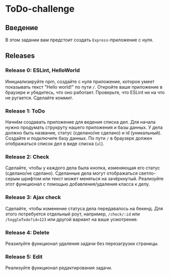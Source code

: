 # ToDo-challenge

## Введение
В этом задании вам предстоит создать `Express`-приложение с нуля.
## Releases
### Release 0: ESLint, HelloWorld
Инициализируйте npm, создайте с нуля приложение, которое умеет показывать текст "Hello world!" по пути `/`.
Откройте ваше приложение в браузере и убедитесь, что оно работает.
Проверьте, что ESLint ни на что не ругается.
Сделайте коммит.

### Release 1: ToDo
Начнём создавать приложение для ведения списка дел.
Для начала нужно продумать струкруту нашего приложения и базы данных.
У дела должно быть название, статус (сделано/не сделано) и id (уникальный). Создайте и подключите базу данных.
По пути `/` в браузере должен отображаться список дел в виде списка (`ul`).

### Release 2: Check
Сделайте, чтобы у каждого дела была кнопка, изменяющая его статус (сделано/не сделано). Сделанные дела могут отображаться светло-серым шрифтом или текст может меняться на зачёркнутый. Реализуйте этот функционал с помощью добавления/удаления класса к делу.

### Release 3: Ajax check
Сделайте, чтобы изменение статуса дела передавалось на бекенд. Для этого потребуется отдельный роут, например, `/check/:id` или `/toggleTodo?id=123` или другой вариант на ваше усмотрение.

### Release 4: Delete
Реазилуйте функционал удаления задачи без перезагрузки страницы.

### Release 5: Edit
Реализуйте функционал редактирования задачи. 


